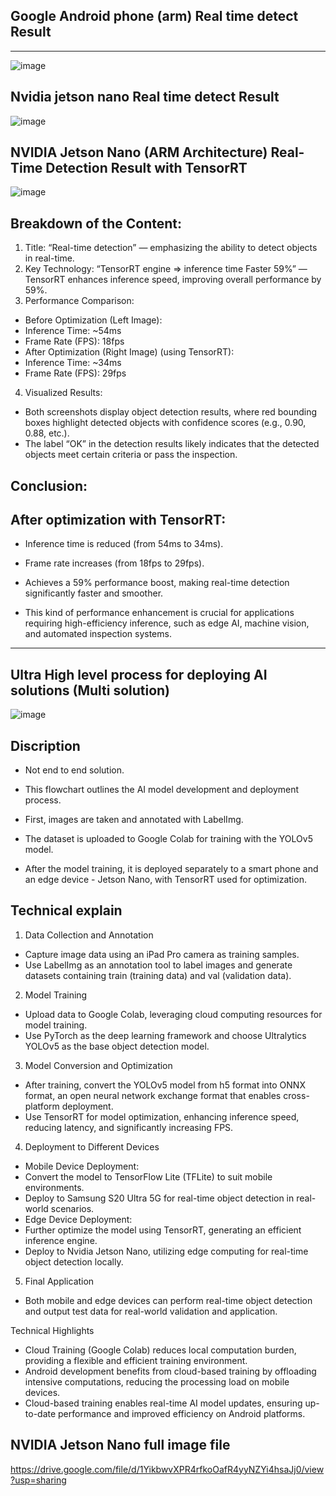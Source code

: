 ## Google Android phone (arm) Real time detect Result 
---
![image](https://github.com/shemberlin/tray_tfinnovator/blob/3331315961ff6e7c102409392a84e3ddebb1591c/gif/result.gif)
## Nvidia jetson nano Real time detect Result 
![image](https://github.com/shemberlin/tray_tfinnovator/blob/fb9aaae852c774fbe2067c803f81115308349664/gif/real_time_detectation_nvidia_jetson_nano.gif)
## NVIDIA Jetson Nano (ARM Architecture) Real-Time Detection Result with TensorRT
![image](https://github.com/shemberlin/tray_tfinnovator/blob/3331315961ff6e7c102409392a84e3ddebb1591c/gif/real_time_detectation_nvidia_jetson_nano_tensorrt.gif)
## Breakdown of the Content:
1. Title: “Real-time detection” — emphasizing the ability to detect objects in real-time.
2.	Key Technology: “TensorRT engine => inference time Faster 59%” — TensorRT enhances inference speed, improving overall performance by 59%.
3.	Performance Comparison:
*	Before Optimization (Left Image):
*	Inference Time: ~54ms
*	Frame Rate (FPS): 18fps
*	After Optimization (Right Image) (using TensorRT):
*	Inference Time: ~34ms
*	Frame Rate (FPS): 29fps
4.	Visualized Results:
*	Both screenshots display object detection results, where red bounding boxes highlight detected objects with confidence scores (e.g., 0.90, 0.88, etc.).
*	The label “OK” in the detection results likely indicates that the detected objects meet certain criteria or pass the inspection.

## Conclusion:

## After optimization with TensorRT:
*	Inference time is reduced (from 54ms to 34ms).
*	Frame rate increases (from 18fps to 29fps).
*	Achieves a 59% performance boost, making real-time detection significantly faster and smoother.

*	This kind of performance enhancement is crucial for applications requiring high-efficiency inference, such as edge AI, machine vision, and automated inspection systems.
---
## Ultra High level process for deploying AI solutions (Multi solution) 
![image](https://github.com/shemberlin/tray_tfinnovator/blob/961e97bafc864278c83792271f03c61601eac4b1/gif/ultra_high_level_process_for_deploying_AI_solution.gif)

## Discription
*	Not end to end solution.

*	This flowchart outlines the AI model development and deployment process. 

*	First, images are taken and annotated with LabelImg. 

*	The dataset is uploaded to Google Colab for training with the YOLOv5 model.

*	After the model training, it is deployed separately to a smart phone and an edge device - Jetson Nano, with TensorRT used for optimization. 
## Technical explain

1. Data Collection and Annotation
*	Capture image data using an iPad Pro camera as training samples.
*	Use LabelImg as an annotation tool to label images and generate datasets containing train (training data) and val (validation data).

2. Model Training
*	Upload data to Google Colab, leveraging cloud computing resources for model training.
*	Use PyTorch as the deep learning framework and choose Ultralytics YOLOv5 as the base object detection model.

3. Model Conversion and Optimization
*	After training, convert the YOLOv5 model from h5 format into ONNX format, an open neural network exchange format that enables cross-platform deployment.
*	Use TensorRT for model optimization, enhancing inference speed, reducing latency, and significantly increasing FPS.

4. Deployment to Different Devices
*	Mobile Device Deployment:
*	Convert the model to TensorFlow Lite (TFLite) to suit mobile environments.
*	Deploy to Samsung S20 Ultra 5G for real-time object detection in real-world scenarios.
*	Edge Device Deployment:
*	Further optimize the model using TensorRT, generating an efficient inference engine.
*	Deploy to Nvidia Jetson Nano, utilizing edge computing for real-time object detection locally.

5. Final Application
*	Both mobile and edge devices can perform real-time object detection and output test data for real-world validation and application.

Technical Highlights
*	Cloud Training (Google Colab) reduces local computation burden, providing a flexible and efficient training environment.
*	Android development benefits from cloud-based training by offloading intensive computations, reducing the processing load on mobile devices.
*	Cloud-based training enables real-time AI model updates, ensuring up-to-date performance and improved efficiency on Android platforms.

## NVIDIA Jetson Nano full image file
https://drive.google.com/file/d/1YikbwvXPR4rfkoOafR4yyNZYi4hsaJj0/view?usp=sharing